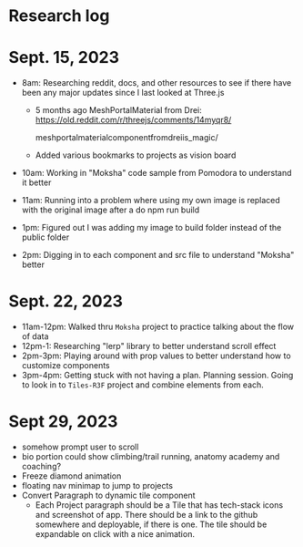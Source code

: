 # Research log

# Sept. 15, 2023

-   8am: Researching reddit, docs, and other resources to see if there have been any major updates since I last looked at Three.js

    -   5 months ago MeshPortalMaterial from Drei: <https://old.reddit.com/r/threejs/comments/14myqr8/>

        meshportalmaterialcomponentfromdreiis_magic/

    -   Added various bookmarks to projects as vision board

-   10am: Working in "Moksha" code sample from Pomodora to understand it better

-   11am: Running into a problem where using my own image is replaced with the original image after a do npm run build

-   1pm: Figured out I was adding my image to build folder instead of the public folder

-   2pm: Digging in to each component and src file to understand "Moksha" better

# Sept. 22, 2023

-   11am-12pm: Walked thru `Moksha` project to practice talking about the flow of data
-   12pm-1: Researching "lerp" library to better understand scroll effect
-   2pm-3pm: Playing around with prop values to better understand how to customize components
-   3pm-4pm: Getting stuck with not having a plan. Planning session. Going to look in to `Tiles-R3F` project and combine elements from each.

# Sept 29, 2023

-   somehow prompt user to scroll
-   bio portion could show climbing/trail running, anatomy academy and coaching?
-   Freeze diamond animation
-   floating nav minimap to jump to projects
-   Convert Paragraph to dynamic tile component
    -   Each Project paragraph should be a Tile that has tech-stack icons and screenshot of app. There should be a link to the github somewhere and deployable, if there is one. The tile should be expandable on click with a nice animation.
